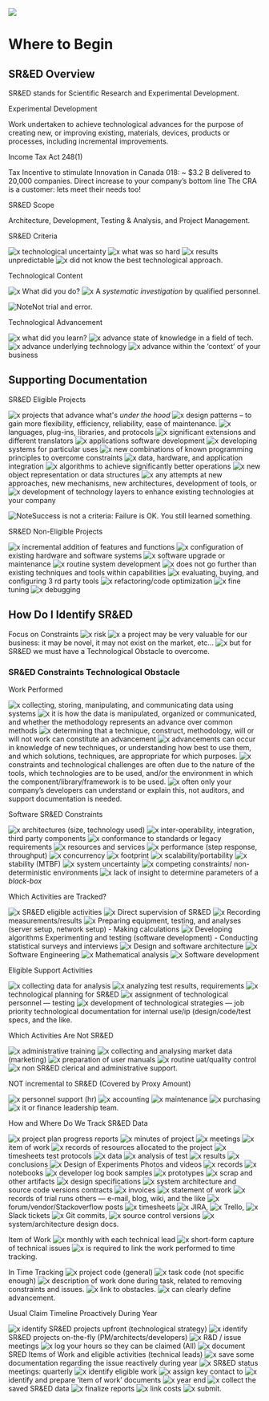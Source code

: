 ![](https://github.com/seenthattinker/Conceptinero/blob/master/images/conceptinero-funding-ideas-logo-white-383w.webp)

Where to Begin
===============



SR&ED Overview
-----------------------

SR&ED stands for Scientific Research and Experimental Development.


Experimental Development

Work undertaken to achieve technological advances for the purpose of creating new, or improving existing, materials, devices, products or processes, including incremental improvements.

Income Tax Act 248(1)

Tax Incentive to stimulate Innovation in Canada 018: ~ $3.2 B delivered to 20,000 companies. Direct increase to your company’s bottom line The CRA is a customer: lets meet their needs too!

SR&ED Scope

Architecture, Development, Testing & Analysis, and Project Management.

SR&ED Criteria

 ![x]  technological uncertainty
 ![x]  what was so hard
 ![x]  results unpredictable
 ![x]  did not know the best technological  approach.

Technological Content

![x]  What did you do?
![x]  A *systematic investigation* by qualified personnel.

![Note]Not trial and error.

Technological Advancement

![x]  what did you learn?
![x]  advance state of knowledge in a field of tech.
![x]  advance underlying technology
![x]  advance within the ‘context’ of your business

Supporting Documentation
--------------------------------

SR&ED Eligible Projects

![x]  projects that advance what's *under the hood*
![x]  design patterns – to gain more flexibility, efficiency, reliability, ease of maintenance.
![x]  languages, plug-ins, libraries, and protocols
![x]  significant extensions and different translators
![x]  applications software development
![x]  developing systems for particular uses
![x]  new combinations of known programming principles to overcome constraints
![x]  data, hardware, and application integration
![x]  algorithms to achieve significantly better operations
![x]  new object representation or data structures
![x]  any attempts at new approaches, new mechanisms, new architectures, development of tools, or
![x]  development of technology layers to enhance existing technologies at your company


![Note]Success is not a criteria: Failure is OK. You still learned something.

SR&ED Non-Eligible Projects

![x]  incremental addition of features and functions
![x]  configuration of existing hardware and software systems
![x]  software upgrade or maintenance
![x]  routine system development
![x]  does not go further than existing techniques and tools within capabilities
![x]  evaluating, buying, and configuring 3 rd party tools
![x]  refactoring/code optimization
![x]  fine tuning
![x]  debugging

How Do I Identify SR&ED
---------------------------------------


Focus on Constraints
![x]  risk
![x]  a project may be very valuable for our business: it may be novel, it may not exist on the market, etc...
![x]  but for SR&ED we must have a Technological Obstacle to overcome.


### SR&ED Constraints Technological Obstacle





Work Performed

![x]  collecting, storing, manipulating, and communicating data using systems
![x]  it is how the data is manipulated, organized or communicated, and whether the methodology represents an advance over common methods
![x]  determining that a technique, construct, methodology, will or will not work can constitute an advancement
![x]  advancements can occur in knowledge of new techniques, or understanding how best to use them, and which solutions, techniques, are appropriate for which purposes.
![x]  constraints and technological challenges are often due to the nature of the tools, which technologies are to be used, and/or the environment in which the component/library/framework is to be used.
![x]  often only your company’s developers can understand or explain this, not auditors, and support documentation is needed.



Software SR&ED Constraints

![x]  architectures (size, technology used)
![x]  inter-operability, integration, third party components
![x]  conformance to standards or legacy requirements
![x]  resources and services
![x]  performance (step response, throughput)
![x]  concurrency
![x]  footprint
![x]  scalability/portability
![x]  stability (MTBF)
![x]  system uncertainty
![x]  competing constraints/ non-deterministic environments
![x]  lack of insight to determine parameters of a *black-box*

Which Activities are Tracked?

![x]  SR&ED eligible activities
![x]  Direct supervision of SR&ED
![x]  Recording measurements/results
![x]  Preparing equipment, testing, and analyses (server setup, network setup) - Making calculations
![x]  Developing algorithms Experimenting and testing (software development) - Conducting statistical surveys and interviews
![x]  Design and software architecture
![x]  Software Engineering
![x]  Mathematical analysis
![x]  Software development


Eligible Support Activities

![x]  collecting data for analysis
![x]  analyzing test results, requirements
![x]  technological planning for SR&ED
![x]  assignment of technological personnel &mdash; testing
![x]  development of technological strategies &mdash; job priority technological documentation for internal use/ip (design/code/test specs, and the like.

Which Activities Are Not SR&ED

![x]  administrative training
![x]  collecting and analysing market data (marketing)
![x]  preparation of user manuals
![x]  routine uat/quality control
![x]  non SR&ED clerical and administrative support.

NOT incremental to SR&ED (Covered by Proxy Amount)

![x]  personnel support (hr)
![x]  accounting
![x]  maintenance
![x]  purchasing
![x]  it or finance leadership team.

How and Where Do We Track SR&ED Data

![x]  project plan progress reports
![x]  minutes of project
![x]  meetings
![x]  item of work
![x]  records of resources allocated to the project
![x]  timesheets test protocols
![x]  data
![x]  analysis of test
![x]  results
![x]  conclusions
![x]  Design of Experiments Photos and videos
![x]  records
![x]  notebooks
![x]  developer log book samples
![x]  prototypes
![x]  scrap and other artifacts
![x]  design specifications
![x]  system architecture and source code versions contracts
![x]  invoices
![x]  statement of work
![x]  records of trial runs others &mdash; e-mail, blog, wiki, and the like
![x]  forum/vendor/Stackoverflow posts
![x]  timesheets
![x]  JIRA,
![x]  Trello,
![x]  Slack tickets
![x]  Git commits,
![x]  source control versions
![x]  system/architecture design docs.

Item of Work
![x]  monthly with each technical lead
![x]  short-form capture of technical issues
![x]  is required to link the work performed to time tracking.


In Time Tracking
![x]  project code (general)
![x]  task code (not specific enough)
![x]  description of work done during task, related to removing constraints and issues.
![x]  link to obstacles.
![x]  can clearly define advancement.

Usual Claim Timeline Proactively During Year


![x]  identify SR&ED projects upfront (technological strategy)
![x]  identify SR&ED projects on-the-fly (PM/architects/developers)
![x]  R&D / issue meetings
![x]  log your hours so they can be claimed (All)
![x]  document SRED Items of Work and eligible activities (technical leads)
![x]  save some documentation regarding the issue reactively during year
![x]  SR&ED status meetings: quarterly
![x]  identify eligible work
![x]  assign key contact to
![x]  identify and prepare ‘item of work’ documents
![x]  year end
![x]  collect the saved SR&ED data
![x]  finalize reports
![x]  link costs
![x]  submit.


[Note]:https://github.com/seenthattinker/Conceptinero/blob/master/images/write-a-note-icon-vector-20994413.jpg

[Attention]:https://github.com/seenthattinker/Conceptinero/blob/master/images/dart.png

[Example]:https://github.com/seenthattinker/Conceptinero/blob/master/images/example.png

[x]:https://github.com/seenthattinker/Conceptinero/blob/master/images/x.jpg
